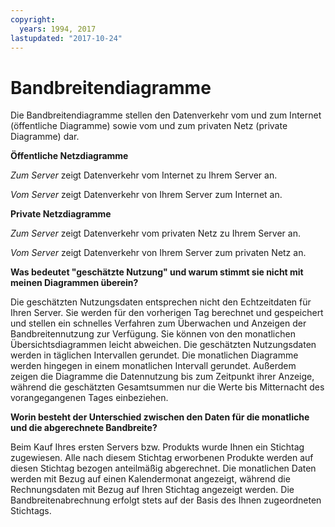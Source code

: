 ```yaml
---
copyright:
  years: 1994, 2017
lastupdated: "2017-10-24"
---
```


# Bandbreitendiagramme

Die Bandbreitendiagramme stellen den Datenverkehr vom und zum Internet (öffentliche Diagramme) sowie vom und zum privaten Netz (private Diagramme) dar.

**Öffentliche Netzdiagramme**

*Zum Server* zeigt Datenverkehr vom Internet zu Ihrem Server an.

*Vom Server* zeigt Datenverkehr von Ihrem Server zum Internet an.

**Private Netzdiagramme**

*Zum Server* zeigt Datenverkehr vom privaten Netz zu Ihrem Server an.

*Vom Server* zeigt Datenverkehr von Ihrem Server zum privaten Netz an.

**Was bedeutet "geschätzte Nutzung" und warum stimmt sie nicht mit meinen Diagrammen überein?**

Die geschätzten Nutzungsdaten entsprechen nicht den Echtzeitdaten für Ihren Server. Sie werden für den vorherigen Tag berechnet und gespeichert und stellen ein schnelles Verfahren zum Überwachen und Anzeigen der Bandbreitennutzung zur Verfügung. Sie können von den monatlichen Übersichtsdiagrammen leicht abweichen. Die geschätzten Nutzungsdaten werden in täglichen Intervallen gerundet. Die monatlichen Diagramme werden hingegen in einem monatlichen Intervall gerundet. Außerdem zeigen die Diagramme die Datennutzung bis zum Zeitpunkt ihrer Anzeige, während die geschätzten Gesamtsummen nur die Werte bis Mitternacht des vorangegangenen Tages einbeziehen.

**Worin besteht der Unterschied zwischen den Daten für die monatliche und die abgerechnete Bandbreite?**

Beim Kauf Ihres ersten Servers bzw. Produkts wurde Ihnen ein Stichtag zugewiesen. Alle nach diesem Stichtag erworbenen Produkte werden auf diesen Stichtag bezogen anteilmäßig abgerechnet. Die monatlichen Daten werden mit Bezug auf einen Kalendermonat angezeigt, während die Rechnungsdaten mit Bezug auf Ihren Stichtag angezeigt werden. Die Bandbreitenabrechnung erfolgt stets auf der Basis des Ihnen zugeordneten Stichtags.
